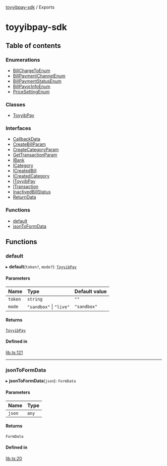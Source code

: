 [toyyibpay-sdk](README.md) / Exports

# toyyibpay-sdk

## Table of contents

### Enumerations

- [BillChargeToEnum](enums/BillChargeToEnum.md)
- [BillPaymentChannelEnum](enums/BillPaymentChannelEnum.md)
- [BillPaymentStatusEnum](enums/BillPaymentStatusEnum.md)
- [BillPayorInfoEnum](enums/BillPayorInfoEnum.md)
- [PriceSettingEnum](enums/PriceSettingEnum.md)

### Classes

- [ToyyibPay](classes/ToyyibPay.md)

### Interfaces

- [CallbackData](interfaces/CallbackData.md)
- [CreateBillParam](interfaces/CreateBillParam.md)
- [CreateCategoryParam](interfaces/CreateCategoryParam.md)
- [GetTransactionParam](interfaces/GetTransactionParam.md)
- [IBank](interfaces/IBank.md)
- [ICategory](interfaces/ICategory.md)
- [ICreatedBill](interfaces/ICreatedBill.md)
- [ICreatedCategory](interfaces/ICreatedCategory.md)
- [IToyyibPay](interfaces/IToyyibPay.md)
- [ITransaction](interfaces/ITransaction.md)
- [InactivedBillStatus](interfaces/InactivedBillStatus.md)
- [ReturnData](interfaces/ReturnData.md)

### Functions

- [default](modules.md#default)
- [jsonToFormData](modules.md#jsontoformdata)

## Functions

### default

▸ **default**(`token?`, `mode?`): [`ToyyibPay`](classes/ToyyibPay.md)

#### Parameters

| Name | Type | Default value |
| :------ | :------ | :------ |
| `token` | `string` | `""` |
| `mode` | ``"sandbox"`` \| ``"live"`` | `"sandbox"` |

#### Returns

[`ToyyibPay`](classes/ToyyibPay.md)

#### Defined in

[lib.ts:121](https://github.com/fadhilx/toyyibpay-sdk-js/blob/ee76517/src/lib.ts#L121)

___

### jsonToFormData

▸ **jsonToFormData**(`json`): `FormData`

#### Parameters

| Name | Type |
| :------ | :------ |
| `json` | `any` |

#### Returns

`FormData`

#### Defined in

[lib.ts:20](https://github.com/fadhilx/toyyibpay-sdk-js/blob/ee76517/src/lib.ts#L20)
